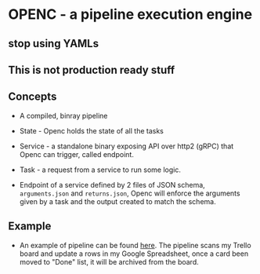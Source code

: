 # OPENC - a pipeline execution engine

## stop using YAMLs

## This is not production ready stuff

## Concepts
* A compiled, binray pipeline
* State - Openc holds the state of all the tasks
* Service - a standalone binary exposing API over http2 (gRPC) that Openc can trigger, called endpoint.
* Task - a request from a service to run some logic.

* Endpoint of a service defined by 2 files of JSON schema, `arguments.json` and `returns.json`, Openc will enforce the arguments given by a task and the output created to match the schema.

## Example
* An example of pipeline can be found [here](https://github.com/olegsu/trello-sync). The pipeline scans my Trello board and update a rows in my Google Spreadsheet, once a card been moved to "Done" list, it will be archived from the board.
